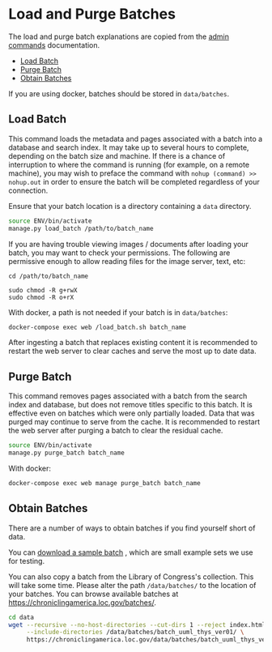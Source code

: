# Load and Purge Batches

The load and purge batch explanations are copied from the
[admin commands](/docs/advanced/admin-commands.md) documentation.

- [Load Batch](#load-batch)
- [Purge Batch](#purge-batch)
- [Obtain Batches](#obtain-batches)

If you are using docker, batches should be stored in `data/batches`.

## Load Batch

This command loads the metadata and pages associated with a batch into a
database and search index. It may take up to several hours to complete,
depending on the batch size and machine. If there is a chance of interruption
to where the command is running (for example, on a remote machine), you may
wish to preface the command with `nohup (command) >> nohup.out` in order to
ensure the batch will be completed regardless of your connection.

Ensure that your batch location is a directory containing a `data` directory.

```bash
source ENV/bin/activate
manage.py load_batch /path/to/batch_name
```

If you are having trouble viewing images / documents after loading your batch,
you may want to check your permissions. The following are permissive enough to
allow reading files for the image server, text, etc:

```
cd /path/to/batch_name

sudo chmod -R g+rwX
sudo chmod -R o+rX
```

With docker, a path is not needed if your batch is in `data/batches`:

```bash
docker-compose exec web /load_batch.sh batch_name
```

After ingesting a batch that replaces existing content it is recommended 
to restart the web server to clear caches and serve the most up to date 
data. 

## Purge Batch

This command removes pages associated with a batch from the search index and
database, but does not remove titles specific to this batch. It is effective
even on batches which were only partially loaded. Data that was purged may
continue to serve from the cache. It is recommended to restart
the web server after purging a batch to clear the residual cache.

```bash
source ENV/bin/activate
manage.py purge_batch batch_name
```

With docker:

```bash
docker-compose exec web manage purge_batch batch_name
```

## Obtain Batches

There are a number of ways to obtain batches if you find yourself short of
data.

You can [download a sample batch](https://github.com/open-oni/sample-data) ,
which are small example sets we use for testing.

You can also copy a batch from the Library of Congress's collection. This will
take some time. Please alter the path `/data/batches/` to the location of your
batches. You can browse available batches at
https://chroniclingamerica.loc.gov/batches/.

```bash
cd data
wget --recursive --no-host-directories --cut-dirs 1 --reject index.html* \
     --include-directories /data/batches/batch_uuml_thys_ver01/ \
     https://chroniclingamerica.loc.gov/data/batches/batch_uuml_thys_ver01/
```
